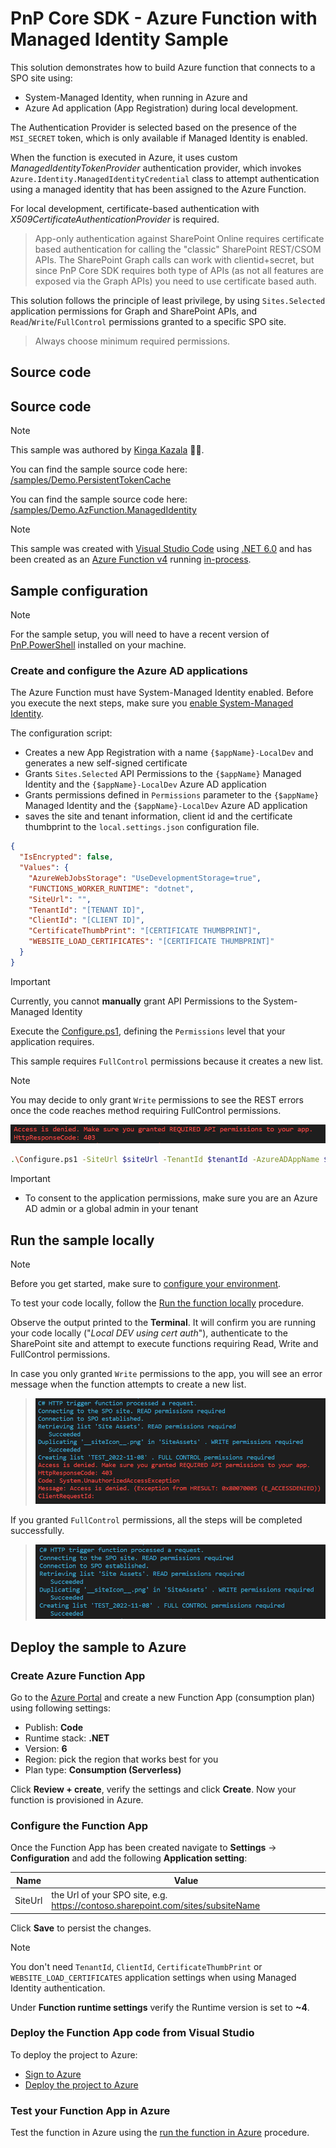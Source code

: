 ﻿# PnP Core SDK - Azure Function with Managed Identity Sample

This solution demonstrates how to build Azure function that connects to a SPO site using:

- System-Managed Identity, when running in Azure and
- Azure Ad application (App Registration) during local development.

The Authentication Provider is selected based on the presence of the `MSI_SECRET` token, which is only available if Managed Identity is enabled.

When the function is executed in Azure, it uses custom _ManagedIdentityTokenProvider_ authentication provider, which invokes `Azure.Identity.ManagedIdentityCredential` class to attempt authentication using a managed identity that has been assigned to the Azure Function.

For local development, certificate-based authentication with _X509CertificateAuthenticationProvider_ is required.
> App-only authentication against SharePoint Online requires certificate based authentication for calling the "classic" SharePoint REST/CSOM APIs. The SharePoint Graph calls can work with clientid+secret, but since PnP Core SDK requires both type of APIs (as not all features are exposed via the Graph APIs) you need to use certificate based auth.

This solution follows the principle of least privilege, by using `Sites.Selected` application permissions for Graph and SharePoint APIs, and `Read`/`Write`/`FullControl` permissions granted to a specific SPO site.
> Always choose minimum required permissions.

## Source code

## Source code

> [!Note]
> This sample was authored by [Kinga Kazala](https://github.com/kkazala) 💪🥇.

You can find the sample source code here: [/samples/Demo.PersistentTokenCache](https://github.com/pnp/pnpcore/tree/dev/samples/Demo.PersistentTokenCache)

You can find the sample source code here: [/samples/Demo.AzFunction.ManagedIdentity](https://github.com/pnp/pnpcore/tree/dev/samples/Demo.AzFunction.ManagedIdentity)

> [!Note]
> This sample was created with [Visual Studio Code](https://code.visualstudio.com/) using [.NET 6.0](https://dotnet.microsoft.com/) and has been created as an [Azure Function v4](https://docs.microsoft.com/en-us/azure/azure-functions/create-first-function-vs-code-csharp?tabs=in-process) running [in-process](https://learn.microsoft.com/en-us/azure/azure-functions/functions-dotnet-class-library?tabs=v2%2Ccmd).

## Sample configuration

> [!Note]
> For the sample setup, you will need to have a recent version of [PnP.PowerShell](https://pnp.github.io/powershell/) installed on your machine.

### Create and configure the Azure AD applications

The Azure Function must have System-Managed Identity enabled. Before you execute the next steps, make sure you [enable System-Managed Identity](https://learn.microsoft.com/en-us/azure/app-service/overview-managed-identity?tabs=portal%2Chttp#add-a-system-assigned-identity).

The configuration script:

- Creates a new App Registration with a name `{$appName}-LocalDev` and generates a new self-signed certificate
- Grants `Sites.Selected` API Permissions to the `{$appName}` Managed Identity and the `{$appName}-LocalDev` Azure AD application
- Grants permissions defined in `Permissions` parameter to the `{$appName}` Managed Identity and the `{$appName}-LocalDev` Azure AD application
- saves the site and tenant information, client id and the certificate thumbprint to the `local.settings.json` configuration file.

```json
{
  "IsEncrypted": false,
  "Values": {
    "AzureWebJobsStorage": "UseDevelopmentStorage=true",
    "FUNCTIONS_WORKER_RUNTIME": "dotnet",
    "SiteUrl": "",
    "TenantId": "[TENANT ID]",
    "ClientId": "[CLIENT ID]",
    "CertificateThumbPrint": "[CERTIFICATE THUMBPRINT]",
    "WEBSITE_LOAD_CERTIFICATES": "[CERTIFICATE THUMBPRINT]"
  }
}
```

> [!Important]
> Currently, you cannot **manually** grant API Permissions to the System-Managed Identity

Execute the [Configure.ps1](https://github.com/pnp/pnpcore/tree/dev/samples/Demo.AzFunction.ManagedIdentity/Tools/Configure.ps1), defining the `Permissions` level that your application requires.

This sample requires `FullControl` permissions because it creates a new list.
> [!Note]
>You may decide to only grant `Write` permissions to see the REST errors once the code reaches method requiring FullControl permissions.
>
> ![access denied](assets/accessdenied.png)

```bash
.\Configure.ps1 -SiteUrl $siteUrl -TenantId $tenantId -AzureADAppName $appName -Permissions FullControl -CertificatePwd ""
```

> [!Important]
>
> - To consent to the application permissions, make sure you are an Azure AD admin or a global admin in your tenant

## Run the sample locally

> [!Note]
> Before you get started, make sure to [configure your environment](https://learn.microsoft.com/en-us/azure/azure-functions/create-first-function-vs-code-csharp?tabs=in-process#configure-your-environment).

To test your code locally, follow the [Run the function locally](https://learn.microsoft.com/en-us/azure/azure-functions/create-first-function-vs-code-csharp?tabs=in-process#run-the-function-locally) procedure.

Observe the output printed to the **Terminal**. It will confirm you are running your code locally ("_Local DEV using cert auth_"), authenticate to the SharePoint site and attempt to execute functions requiring Read, Write and FullControl permissions.

In case you only granted `Write` permissions to the app, you will see an error message when the function attempts to create a new list.
> ![terminal output error](assets/terminalError.png)

If you granted `FullControl` permissions, all the steps will be completed successfully.
> ![terminal output success](assets/terminalOK.png)

## Deploy the sample to Azure

### Create Azure Function App

Go to the [Azure Portal](https://portal.azure.com/) and create a new Function App (consumption plan) using following settings:

- Publish: **Code**
- Runtime stack: **.NET**
- Version: **6**
- Region: pick the region that works best for you
- Plan type: **Consumption (Serverless)**

Click **Review + create**, verify the settings and click **Create**. Now your function is provisioned in Azure.

### Configure the Function App

Once the Function App has been created navigate to **Settings** -> **Configuration** and add the following **Application setting**:

Name | Value
-----|------
SiteUrl | the Url of your SPO site, e.g. <https://contoso.sharepoint.com/sites/subsiteName>

Click **Save** to persist the changes.

> [!Note]
> You don't need `TenantId`, `ClientId`, `CertificateThumbPrint` or `WEBSITE_LOAD_CERTIFICATES` application settings when using Managed Identity authentication.

Under **Function runtime settings** verify the Runtime version is set to **~4**.

### Deploy the Function App code from Visual Studio

To deploy the project to Azure:

- [Sign to Azure](https://learn.microsoft.com/en-us/azure/azure-functions/create-first-function-vs-code-csharp?tabs=in-process#sign-in-to-azure)
- [Deploy the project to Azure](https://learn.microsoft.com/en-us/azure/azure-functions/create-first-function-vs-code-csharp?tabs=in-process#deploy-the-project-to-azure)

### Test your Function App in Azure

Test the function in Azure using the [run the function in Azure](https://learn.microsoft.com/en-us/azure/azure-functions/create-first-function-vs-code-csharp) procedure.

